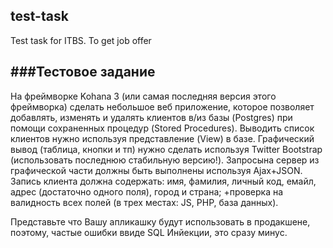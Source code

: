 test-task
---

Test task for ITBS. To get job offer

###Тестовое задание
---
На фреймворке Kohana 3 (или самая последняя версия этого фреймворка) сделать небольшое веб приложение, которое позволяет добавлять, изменять и удалять клиентов в/из базы (Postgres) при помощи сохраненных процедур (Stored Procedures). Выводить список клиентов нужно используя представление (View) в базе. Графический вывод (таблица, кнопки и тп) нужно сделать используя Twitter Bootstrap (использовать последнюю стабильную версию!). Запросына сервер из графической части должны быть выполнены используя Ajax+JSON. Запись клиента должна содержать: имя, фамилия, личный код, емайл, адрес (достаточно одного поля), город и страна;  +проверка на валидность всех полей (в трех местах: JS, PHP, база данных).

Представьте что Вашу апликашку будут использовать в продакшене, поэтому, частые ошибки ввиде SQL Инйекции, это сразу минус.
